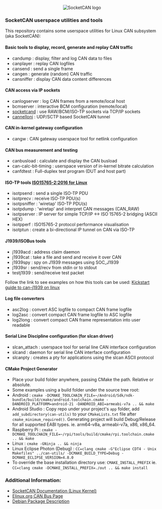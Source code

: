 <p align="center">
<img src="https://github.com/linux-can/can-logos/raw/master/png/SocketCAN-logo-60dpi.png" alt="SocketCAN logo"/>
</p>

### SocketCAN userspace utilities and tools

This repository contains some userspace utilities for Linux CAN
subsystem (aka SocketCAN):

#### Basic tools to display, record, generate and replay CAN traffic

* candump : display, filter and log CAN data to files
* canplayer : replay CAN logfiles
* cansend : send a single frame
* cangen : generate (random) CAN traffic
* cansniffer : display CAN data content differences

#### CAN access via IP sockets
* canlogserver : log CAN frames from a remote/local host
* bcmserver : interactive BCM configuration (remote/local)
* [socketcand](https://github.com/linux-can/socketcand) : use RAW/BCM/ISO-TP sockets via TCP/IP sockets
* [cannelloni](https://github.com/mguentner/cannelloni) : UDP/SCTP based SocketCAN tunnel

#### CAN in-kernel gateway configuration
* cangw : CAN gateway userspace tool for netlink configuration

#### CAN bus measurement and testing
* canbusload : calculate and display the CAN busload
* can-calc-bit-timing : userspace version of in-kernel bitrate calculation
* canfdtest : Full-duplex test program (DUT and host part)

#### ISO-TP tools [ISO15765-2:2016 for Linux](https://github.com/hartkopp/can-isotp)
* isotpsend : send a single ISO-TP PDU
* isotprecv : receive ISO-TP PDU(s)
* isotpsniffer : 'wiretap' ISO-TP PDU(s)
* isotpdump : 'wiretap' and interpret CAN messages (CAN_RAW)
* isotpserver : IP server for simple TCP/IP <-> ISO 15765-2 bridging (ASCII HEX)
* isotpperf : ISO15765-2 protocol performance visualisation
* isotptun : create a bi-directional IP tunnel on CAN via ISO-TP

#### J1939/ISOBus tools
* j1939acd : address claim daemon
* j1939cat : take a file and send and receive it over CAN
* j1939spy : spy on J1939 messages using SOC_J1939
* j1939sr : send/recv from stdin or to stdout
* testj1939 : send/receive test packet

Follow the link to see examples on how this tools can be used:
[Kickstart guide to can-j1939 on linux](https://github.com/linux-can/can-utils/blob/master/can-j1939-kickstart.md)

#### Log file converters
* asc2log : convert ASC logfile to compact CAN frame logfile
* log2asc : convert compact CAN frame logfile to ASC logfile
* log2long : convert compact CAN frame representation into user readable

#### Serial Line Discipline configuration (for slcan driver)
* slcan_attach : userspace tool for serial line CAN interface configuration
* slcand : daemon for serial line CAN interface configuration
* slcanpty : creates a pty for applications using the slcan ASCII protocol

#### CMake Project Generator
* Place your build folder anywhere, passing CMake the path.  Relative or absolute.
* Some examples using a build folder under the source tree root:
* Android : ``cmake -DCMAKE_TOOLCHAIN_FILE=~/Android/Sdk/ndk-bundle/build/cmake/android.toolchain.cmake -DANDROID_PLATFORM=android-21 -DANDROID_ABI=armeabi-v7a .. && make``
* Android Studio : Copy repo under your project's ``app`` folder, add ``add_subdirectory(can-utils)`` to your ``CMakeLists.txt`` file after ``cmake_minimum_required()``.  Generating project will build Debug/Release for all supported EABI types.  ie. arm64-v8a, armeabi-v7a, x86, x86_64.
* Raspberry Pi : ``cmake -DCMAKE_TOOLCHAIN_FILE=~/rpi/tools/build/cmake/rpi.toolchain.cmake .. && make``
* Linux : ``cmake -GNinja .. && ninja``
* Linux Eclipse Photon (Debug) : ``CC=clang cmake -G"Eclipse CDT4 - Unix Makefiles" ../can-utils/ -DCMAKE_BUILD_TYPE=Debug -DCMAKE_ECLIPSE_VERSION=4.8.0``
* To override the base installation directory use: ``CMAKE_INSTALL_PREFIX``
  ie. ``CC=clang cmake -DCMAKE_INSTALL_PREFIX=./out .. && make install``

### Additional Information:

*   [SocketCAN Documentation (Linux Kernel)](https://www.kernel.org/doc/Documentation/networking/can.txt)
*   [Elinux.org CAN Bus Page](http://elinux.org/CAN_Bus)
*   [Debian Package Description](https://packages.debian.org/sid/can-utils)

